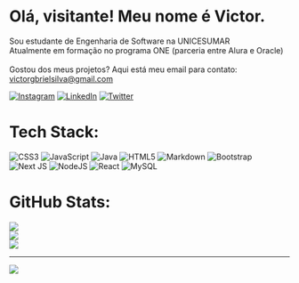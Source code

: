 # Olá, visitante! Meu nome é Victor.
Sou estudante de Engenharia de Software na UNICESUMAR<br>Atualmente em formação no programa ONE (parceria entre Alura e Oracle)<br><br>Gostou dos meus projetos? Aqui está meu email para contato: victorgbrielsilva@gmail.com

[![Instagram](https://img.shields.io/badge/Instagram-%23E4405F.svg?logo=Instagram&logoColor=white)](https://instagram.com/victorcxias) [![LinkedIn](https://img.shields.io/badge/LinkedIn-%230077B5.svg?logo=linkedin&logoColor=white)](https://linkedin.com/in/victorgbriel) [![Twitter](https://img.shields.io/badge/Twitter-%231DA1F2.svg?logo=Twitter&logoColor=white)](https://twitter.com/victobriel) 

# Tech Stack:
![CSS3](https://img.shields.io/badge/css3-%231572B6.svg?style=flat&logo=css3&logoColor=white) ![JavaScript](https://img.shields.io/badge/javascript-%23323330.svg?style=flat&logo=javascript&logoColor=%23F7DF1E) ![Java](https://img.shields.io/badge/java-%23ED8B00.svg?style=flat&logo=java&logoColor=white) ![HTML5](https://img.shields.io/badge/html5-%23E34F26.svg?style=flat&logo=html5&logoColor=white) ![Markdown](https://img.shields.io/badge/markdown-%23000000.svg?style=flat&logo=markdown&logoColor=white) ![Bootstrap](https://img.shields.io/badge/bootstrap-%23563D7C.svg?style=flat&logo=bootstrap&logoColor=white) ![Next JS](https://img.shields.io/badge/Next-black?style=flat&logo=next.js&logoColor=white) ![NodeJS](https://img.shields.io/badge/node.js-6DA55F?style=flat&logo=node.js&logoColor=white) ![React](https://img.shields.io/badge/react-%2320232a.svg?style=flat&logo=react&logoColor=%2361DAFB) ![MySQL](https://img.shields.io/badge/mysql-%2300f.svg?style=flat&logo=mysql&logoColor=white)

# GitHub Stats:
![](https://github-readme-stats.vercel.app/api?username=victobriel&theme=dracula&hide_border=true&include_all_commits=false&count_private=false)<br/>
![](https://github-readme-streak-stats.herokuapp.com/?user=victobriel&theme=dracula&hide_border=true)<br/>
![](https://github-readme-stats.vercel.app/api/top-langs/?username=victobriel&theme=dracula&hide_border=true&include_all_commits=false&count_private=false&layout=compact)

<!-- ## 🏆 GitHub Trophies
![](https://github-profile-trophy.vercel.app/?username=victobriel&theme=dracula&no-frame=true&no-bg=false&margin-w=4) -->

<!-- ### ✍️ Random Dev Quote
![](https://quotes-github-readme.vercel.app/api?type=vetical&theme=dark) -->

---
[![](https://visitcount.itsvg.in/api?id=victobriel&icon=6&color=7)](https://visitcount.itsvg.in)

<!-- Proudly created with GPRM ( https://gprm.itsvg.in ) -->
